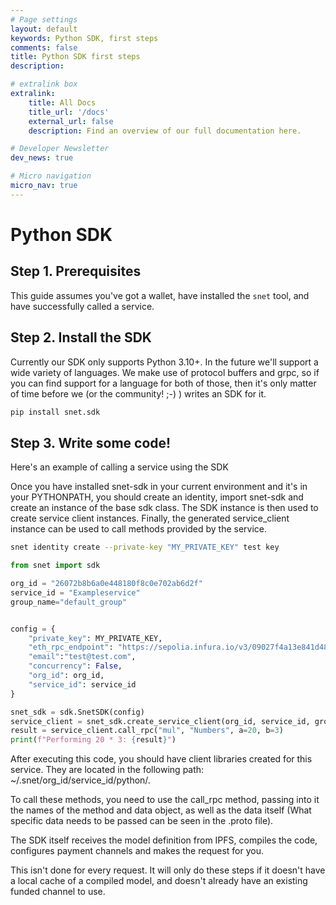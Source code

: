 ```yaml
---
# Page settings
layout: default
keywords: Python SDK, first steps
comments: false
title: Python SDK first steps
description:

# extralink box
extralink:
    title: All Docs
    title_url: '/docs'
    external_url: false
    description: Find an overview of our full documentation here.

# Developer Newsletter
dev_news: true

# Micro navigation
micro_nav: true
---
```


# Python SDK

## Step 1. Prerequisites

This guide assumes you've got a wallet, have installed the `snet` tool, and have successfully called a service.

## Step 2. Install the SDK

Currently our SDK only supports Python 3.10+. In the future we'll support a wide variety of languages. We make use of protocol buffers and grpc,
so if you can find support for a language for both of those, then it's only matter of time before we (or the community! ;-) ) writes an SDK for it.

```sh
pip install snet.sdk
```

## Step 3. Write some code!

Here's an example of calling a service using the SDK

Once you have installed snet-sdk in your current environment and it's in your PYTHONPATH, you should create an identity, import snet-sdk and create an instance of the base sdk class. The SDK instance is then used to create service client instances. Finally, the generated service_client instance can be used to call methods provided by the service.

```bash
snet identity create --private-key "MY_PRIVATE_KEY" test key
```

```python
from snet import sdk

org_id = "26072b8b6a0e448180f8c0e702ab6d2f"
service_id = "Exampleservice"
group_name="default_group"


config = {
    "private_key": MY_PRIVATE_KEY,
    "eth_rpc_endpoint": "https://sepolia.infura.io/v3/09027f4a13e841d48dbfefc67e7685d5",
    "email":"test@test.com",
    "concurrency": False,
    "org_id": org_id,
    "service_id": service_id
}

snet_sdk = sdk.SnetSDK(config)
service_client = snet_sdk.create_service_client(org_id, service_id, group_name)
result = service_client.call_rpc("mul", "Numbers", a=20, b=3)
print(f"Performing 20 * 3: {result}")
```

After executing this code, you should have client libraries created for this service. They are located in the following path: ~/.snet/org_id/service_id/python/.

To call these methods, you need to use the call_rpc method, passing into it the names of the method and data object, as well as the data itself (What specific data needs to be passed can be seen in the .proto file).

The SDK itself receives the model definition from IPFS, compiles the code, configures payment channels and makes the request for you.

This isn't done for every request. It will only do these steps if it doesn't have a local cache of a compiled model, and doesn't
already have an existing funded channel to use.
